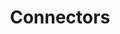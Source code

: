 ---
title: "Connectors"
draft: false
weight: 7
type: docs
icon: mdi-transit-connection-variant
StartPage : '?'
---